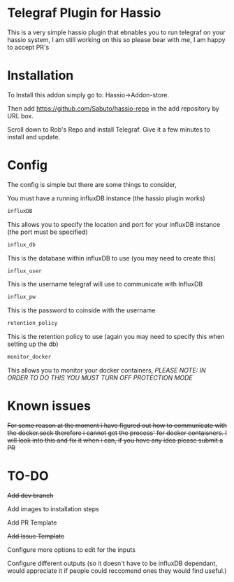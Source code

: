 # Telegraf Plugin for Hassio

This is a very simple hassio plugin that ebnables you to run telegraf on your hassio system, I am still working on this so please bear with me, I am happy to accept PR's

# Installation

To Install this addon simply go to: Hassio->Addon-store.

Then add https://github.com/Sabuto/hassio-repo in the add repository by URL box.

Scroll down to Rob's Repo and install Telegraf. Give it a few minutes to install and update.

# Config

The config is simple but there are some things to consider,

You must have a running influxDB instance (the hassio plugin works)

```bash
influxDB
```

This allows you to specify the location and port for your influxDB instance (the port must be specified)

```bash
influx_db
```

This is the database within influxDB to use (you may need to create this)

```bash
influx_user
```

This is the username telegraf will use to communicate with InfluxDB

```bash
influx_pw
```

This is the password to coinside with the username

```bash
retention_policy
```

This is the retention policy to use (again you may need to specify this when setting up the db)

```bash
monitor_docker
```

This allows you to monitor your docker containers, *PLEASE NOTE: IN ORDER TO DO THIS YOU MUST TURN OFF PROTECTION MODE*


# Known issues

~~For some reason at the moment i have figured out how to communicate with the docker.sock therefore i cannot get the process' for docker contaisners. I will look into this and fix it when i can, if you have any idea please submit a PR~~

# TO-DO

~~Add dev branch~~

Add images to installation steps

Add PR Template

~~Add Issue Template~~

Configure more options to edit for the inputs

Configure different outputs (so it doesn't have to be influxDB dependant, would appreciate it if people could reccomend ones they would find useful.)
